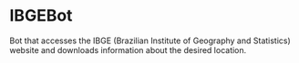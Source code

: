 # IBGEBot

Bot that accesses the IBGE (Brazilian Institute of Geography and Statistics) website and downloads information about the desired location. 

